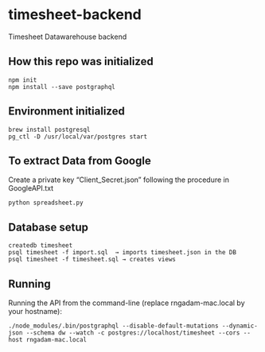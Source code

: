 ﻿# timesheet-backend

Timesheet Datawarehouse backend


## How this repo was initialized

```
npm init
npm install --save postgraphql
```

## Environment initialized

```
brew install postgresql
pg_ctl -D /usr/local/var/postgres start
``` 

## To extract Data from Google

Create a private key “Client_Secret.json” following the procedure in  GoogleAPI.txt
```
python spreadsheet.py 
``` 

## Database setup

```
createdb timesheet
psql timesheet -f import.sql  → imports timesheet.json in the DB
psql timesheet -f timesheet.sql → creates views
```
## Running

Running the API from the command-line (replace rngadam-mac.local by your hostname):

```
./node_modules/.bin/postgraphql --disable-default-mutations --dynamic-json --schema dw --watch -c postgres://localhost/timesheet --cors --host rngadam-mac.local
```

